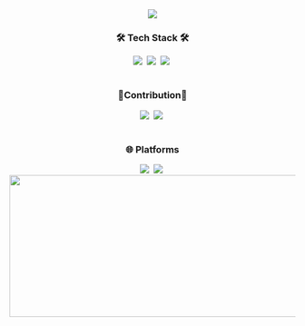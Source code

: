 <!--## Hi there 👋-->

<!--
**jenner9212/jenner9212** is a ✨ _special_ ✨ repository because its `README.md` (this file) appears on your GitHub profile.

Here are some ideas to get you started:

- 🔭 I’m currently working on ...
- 🌱 I’m currently learning ...
- 👯 I’m looking to collaborate on ...
- 🤔 I’m looking for help with ...
- 💬 Ask me about ...
- 📫 How to reach me: ...
- 😄 Pronouns: ...
- ⚡ Fun fact: ...
-->
<div align="center">
    <img src="https://github.com/user-attachments/assets/a7fdd515-9259-470a-840d-04db2c005761" />
</div>

<h3 align="center">🛠 Tech Stack 🛠</h3>
<div align="center">
  <img src="https://img.shields.io/badge/Python-3776AB?style=for-the-badge&logo=python&logoColor=white" />&nbsp
  <img src="https://img.shields.io/badge/C%2B%2B-00599C?style=for-the-badge&logo=c%2B%2B&logoColor=white" />&nbsp
  <img src="https://img.shields.io/badge/Pytorch-EE4C2C?style=for-the-badge&logo=Pytorch&logoColor=white" />&nbsp
</div>

<br>

<h3 align="center">🤜Contribution🤛</h3>
<div align="center">
  <img src="https://img.shields.io/badge/Qiskit-%236929C4.svg?style=for-the-badge&logo=Qiskit&logoColor=white"/>&nbsp
  <img src="https://img.shields.io/badge/Pytorch-EE4C2C?style=for-the-badge&logo=Pytorch&logoColor=white" />&nbsp
</div>

<br>

<h3 align="center">🌐 Platforms</h3>
<div align="center">
  <img src="https://img.shields.io/badge/Jira-0052CC?style=for-the-badge&logo=Jira&logoColor=white"/>&nbsp
  <img src="https://img.shields.io/badge/Crowdin-2E3340.svg?style=for-the-badge&logo=Crowdin&logoColor=white" />&nbsp
</div>

<a href="https://github.com/devxb/gitanimals">
  <img src="https://render.gitanimals.org/lines/jenner9212?pet-id=640104225804923270" width="1000" height="250"/>
</a>
